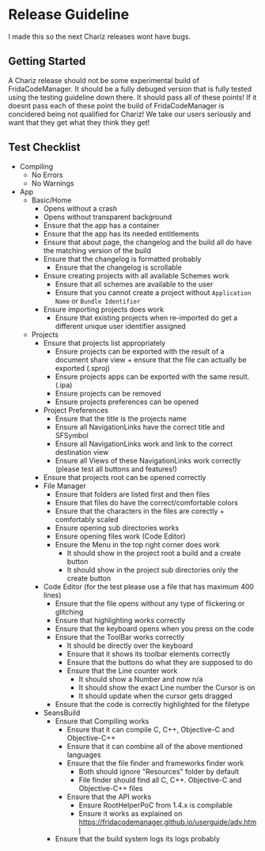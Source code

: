# Release Guideline
I made this so the next Chariz releases wont have bugs.

## Getting Started
A Chariz release should not be some experimental build of FridaCodeManager. It should be a fully debuged version that is fully tested using the testing guideline down there. It should pass all of these points! If it doesnt pass each of these point the build of FridaCodeManager is concidered being not qualified for Chariz! We take our users seriously and want that they get what they think they get!

## Test Checklist
- Compiling
  - No Errors
  - No Warnings
- App
  - Basic/Home
    - Opens without a crash
    - Opens without transparent background
    - Ensure that the app has a container
    - Ensure that the app has its needed entitlements
    - Ensure that about page, the changelog and the build all do have the matching version of the build
    - Ensure that the changelog is formatted probably
      - Ensure that the changelog is scrollable
    - Ensure creating projects with all available Schemes work
      - Ensure that all schemes are available to the user
      - Ensure that you cannot create a project without `Application Name` or `Bundle Identifier`
    - Ensure importing projects does work
      - Ensure that existing projects when re-imported do get a different unique user identifier assigned
  - Projects
    - Ensure that projects list appropriately
      - Ensure projects can be exported with the result of a document share view + ensure that the file can actually be exported (.sproj)
      - Ensure projects apps can be exported with the same result. (.ipa)
      - Ensure projects can be removed
      - Ensure projects preferences can be opened
    - Project Preferences
      - Ensure that the title is the projects name
      - Ensure all NavigationLinks have the correct title and SFSymbol
      - Ensure all NavigationLinks work and link to the correct destination view
      - Ensure all Views of these NavigationLinks work correctly (please test all buttons and features!)
    - Ensure that projects root can be opened correctly
    - File Manager
      - Ensure that folders are listed first and then files
      - Ensure that files do have the correct/comfortable colors
      - Ensure that the characters in the files are corectly + comfortably scaled
      - Ensure opening sub directories works
      - Ensure opening files work (Code Editor)
      - Ensure the Menu in the top right corner does work
        - It should show in the project root a build and a create button
        - It should show in the project sub directories only the create button
    - Code Editor (for the test please use a file that has maximum 400 lines)
      - Ensure that the file opens without any type of flickering or glitching
      - Ensure that highlighting works correctly
      - Ensure that the keyboard opens when you press on the code
      - Ensure that the ToolBar works correctly
        - It should be directly over the keyboard
        - Ensure that it shows its toolbar elements correctly
        - Ensure that the buttons do what they are supposed to do
        - Ensure that the Line counter work
          - It should show a Number and now n/a
          - It should show the exact Line number the Cursor is on
          - It should update when the cursor gets dragged
      - Ensure that the code is correctly highlighted for the filetype
    - SeansBuild
      - Ensure that Compiling works
        - Ensure that it can compile C, C++, Objective-C and Objective-C++
        - Ensure that it can combine all of the above mentioned languages
        - Ensure that the file finder and frameworks finder work
          - Both should ignore "Resources" folder by default
          - File finder should find all C, C++. Objective-C and Objective-C++ files
        - Ensure that the API works
          - Ensure RootHelperPoC from 1.4.x is compilable
          - Ensure it works as explained on https://fridacodemanager.github.io/userguide/adv.html
      - Ensure that the build system logs its logs probably
